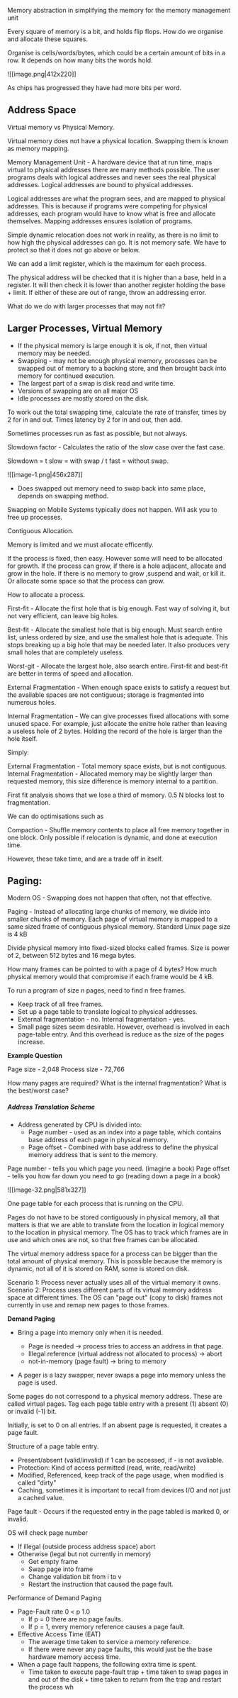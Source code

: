 Memory abstraction in simplifying the memory for the memory management unit 

Every square of memory is a bit, and holds flip flops. How do we organise and allocate these squares.

Organise is cells/words/bytes, which could be a certain amount of bits in a row. It depends on how many bits the words hold. 

![[image.png|412x220]]

As chips has progressed they have had more bits per word. 

## Address Space

Virtual memory vs Physical Memory. 

Virtual memory does not have a physical location. Swapping them is known as memory mapping. 

Memory Management Unit - A hardware device that at run time, maps virtual to physical addresses there are many methods possible. The user programs deals with logical addresses and never sees the real physical addresses. Logical addresses are bound to physical addresses. 

Logical addresses are what the program sees, and are mapped to physical addresses. This is because if programs were competing for physical addresses, each program would have to know what is free and allocate themselves. Mapping addresses ensures isolation of programs. 

Simple dynamic relocation does not work in reality, as there is no limit to how high the physical addresses can go. It is not memory safe. We have to protect so that it does not go above or below. 

We can add a limit register, which is the maximum for each process. 

The physical address will be checked that it is higher than a base, held in a register. It will then check it is lower than another register holding the base + limit. If either of these are out of range, throw an addressing error. 

What do we do with larger processes that may not fit?

## Larger Processes, Virtual Memory

- If the physical memory is large enough it is ok, if not, then virtual memory may be needed. 
- Swapping - may not be enough physical memory, processes can be swapped out of memory to a backing store, and then brought back into memory for continued execution. 
- The largest part of a swap is disk read and write time. 
- Versions of swapping are on all major OS
- Idle processes are mostly stored on the disk. 

To work out the total swapping time, calculate the rate of transfer, times by 2 for in and out. Times latency by 2 for in and out, then add. 

Sometimes processes run as fast as possible, but not always.

Slowdown factor - Calculates the ratio of the slow case over the fast case.

Slowdown = t slow = with swap / t fast = without swap. 

![[image-1.png|456x287]]

- Does swapped out memory need to swap back into same place, depends on swapping method. 

Swapping on Mobile Systems typically does not happen. Will ask you to free up processes. 

Contiguous Allocation. 

Memory is limited and we must allocate efficently. 

If the process is fixed, then easy. However some will need to be allocated for growth.
If the process can grow, if there is a hole adjacent, allocate and grow in the hole. 
If there is no memory to grow ,suspend and wait, or kill it. 
Or allocate some space so that the process can grow. 

How to allocate a process. 

First-fit - Allocate the first hole that is big enough. Fast way of solving it, but not very efficient, can leave big holes. 

Best-fit - Allocate the smallest hole that is big enough. Must search entire list, unless ordered by size, and use the smallest hole that is adequate. This stops breaking up a big hole that may be needed later. It also produces very small holes that are completely useless. 

Worst-git - Allocate the largest hole, also search entire. First-fit and best-fit are better in terms of speed and allocation. 

External Fragmentation - When enough space exists to satisfy a request but the available spaces are not contiguous; storage is fragmented into numerous holes. 

Internal Fragmentation - We can give processes fixed allocations with some unused space. For example, just allocate the enitre hole rather than leaving a useless hole of 2 bytes. Holding the record of the hole is larger than the hole itself. 

Simply:

External Fragmentation - Total memory space exists, but is not contiguous. 
Internal Fragmentation - Allocated memory may be slightly larger than requested memory, this size difference is memory internal to a partition. 

First fit analysis shows that we lose a third of memory. 0.5 N blocks lost to fragmentation. 

We can do optimisations such as

Compaction - Shuffle memory contents to place all free memory together in one block. Only possible if relocation is dynamic, and done at execution time. 

However, these take time, and are a trade off in itself. 

## Paging:

Modern OS - Swapping does not happen that often, not that effective. 

Paging - Instead of allocating large chunks of memory, we divide into smaller chunks of memory. Each page of virtual memory is mapped to a same sized frame of contiguous physical memory. Standard Linux page size is 4 kB

Divide physical memory into fixed-sized blocks called frames.
Size is power of 2, between 512 bytes and 16 mega bytes. 

How many frames can be pointed to with a page of 4 bytes? How much physical memory would that compromise if each frame would be 4 kB. 

To run a program of size n pages, need to find n free frames. 

- Keep track of all free frames. 
- Set up a page table to translate logical to physical addresses. 
- External fragmentation - no. Internal fragmentation - yes. 
- Small page sizes seem desirable. However, overhead is involved in each page-table entry. And this overhead is reduce as the size of the pages increase. 


**Example Question**

Page size - 2,048
Process size - 72,766

How many pages are required?
What is the internal fragmentation?
What is the best/worst case?


##### Address Translation Scheme

- Address generated by CPU is divided into:
	- Page number - used as an index into a page table, which contains base address of each page in physical memory. 
	- Page offset - Combined with base address to define the physical memory address that is sent to the memory. 

Page number - tells you which page you need. (imagine a book)
Page offset - tells you how far down you need to go (reading down a page in a book)

![[image-32.png|581x327]]

One page table for each process that is running on the CPU. 

Pages do not have to be stored contiguously in physical memory, all that matters is that we are able to translate from the location in logical memory to the location in physical memory. The OS has to track which frames are in use and which ones are not, so that free frames can be allocated. 

The virtual memory address space for a process can be bigger than the total amount of physical memory. This is possible because the memory is dynamic, not all of it is stored on RAM, some is stored on disk. 

Scenario 1: Process never actually uses all of the virtual memory it owns. 
Scenario 2: Process uses different parts of its virtual memory address space at different times. The OS can "page out" (copy to disk) frames not currently in use and remap new pages to those frames. 

**Demand Paging**

- Bring a page into memory only when it is needed. 
	- Page is needed -> process tries to access an address in that page. 
	- Illegal reference (virtual address not allocated to process) -> abort
	- not-in-memory (page fault) -> bring to memory

- A pager is a lazy swapper, never swaps a page into memory unless the page is used. 


Some pages do not correspond to a physical memory address. These are called virtual pages. Tag each page table entry with a present (1) absent (0) or invalid (-1) bit.

Initially, is set to 0 on all entries. 
If an absent page is requested, it creates a page fault. 


Structure of a page table entry. 

- Present/absent (valid/invalid) if 1 can be accessed, if - is not avaliable. 
- Protection: Kind of access permitted (read, write, read/write)
- Modified, Referenced, keep track of the page usage, when modified is called "dirty"
- Caching, sometimes it is important to recall from devices I/O and not just a cached value. 


Page fault - Occurs if the requested entry in the page tabled is marked 0, or invalid. 

OS will check page number

- If illegal (outside process address space) abort
- Otherwise (legal but not currently in memory)
	- Get empty frame
	- Swap page into frame
	- Change validation bit from i to v
	- Restart the instruction that caused the page fault. 

Performance of Demand Paging

- Page-Fault rate 0 < p 1.0
	- If p = 0 there are no page faults. 
	- If p = 1, every memory reference causes a page fault. 
- Effective Access Time (EAT)
	- The average time taken to service a memory reference. 
	- If there were never any page faults, this would just be the base hardware memory access time. 
- When a page fault happens, the following extra time is spent. 
	- Time taken to execute page-fault trap + time taken to swap pages in and out of the disk + time taken to return from the trap and restart the process wh
